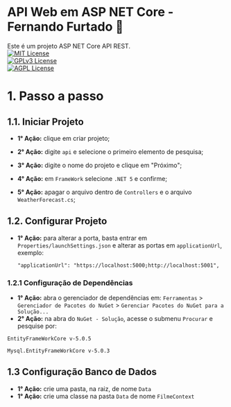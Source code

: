 
# API Web em ASP NET Core - Fernando Furtado :boy:
Este é um projeto ASP NET Core API REST.   
[![MIT License](https://img.shields.io/badge/License-MIT-green.svg)](https://choosealicense.com/licenses/mit/)  
[![GPLv3 License](https://img.shields.io/badge/License-GPL%20v3-yellow.svg)](https://choosealicense.com/licenses/gpl-3.0/)  
[![AGPL License](https://img.shields.io/badge/license-AGPL-blue.svg)](https://choosealicense.com/licenses/gpl-3.0/)

# 1. Passo a passo
## 1.1. Iniciar Projeto
- **1° Ação:** clique em criar projeto;

- **2° Ação:** digite ```api``` e selecione o primeiro elemento de pesquisa;

- **3° Ação:** digite o nome do projeto e clique em "Próximo";

- **4° Ação:** em ```FrameWork``` selecione  ```.NET 5``` e confirme;

- **5° Ação:** apagar o arquivo dentro de ```Controllers``` e o arquivo ```WeatherForecast.cs```;

## 1.2. Configurar Projeto
- **1° Ação:** para alterar a porta, basta entrar em ```Properties/launchSettings.json``` e alterar as portas em ```applicationUrl```, exemplo:
    ~~~
    "applicationUrl": "https://localhost:5000;http://localhost:5001",
    ~~~ 
### 1.2.1 Configuração de Dependências
- **1° Ação:** abra o gerenciador de dependências em: 
  ```Ferramentas``` > ```Gerenciador de Pacotes do NuGet``` > ```Gerenciar Pacotes do NuGet para a Solução...```
- **2° Ação:** na abra do ```NuGet - Solução```, acesse o submenu ```Procurar``` e pesquise por:


~~~
EntityFrameWorkCore v-5.0.5
~~~ 
~~~
Mysql.EntityFrameWorkCore v-5.0.3
~~~

## 1.3 Configuração Banco de Dados
- **1° Ação:** crie uma pasta, na raiz, de nome ```Data```
- **1° Ação:** crie uma classe na pasta ```Data``` de nome ```FilmeContext```


